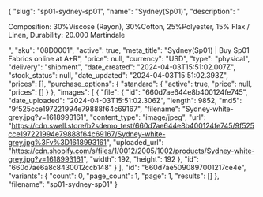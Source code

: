 {
  "slug": "sp01-sydney-sp01",
  "name": "Sydney(Sp01)",
  "description": "<p>Composition: 30%Viscose (Rayon), 30%Cotton, 25%Polyester, 15% Flax / Linen, Durability: 20.000 Martindale </p>",
  "sku": "08D0001",
  "active": true,
  "meta_title": "Sydney(Sp01) | Buy Sp01 Fabrics online at A+R",
  "price": null,
  "currency": "USD",
  "type": "physical",
  "delivery": "shipment",
  "date_created": "2024-04-03T15:51:02.007Z",
  "stock_status": null,
  "date_updated": "2024-04-03T15:51:02.393Z",
  "prices": [],
  "purchase_options": {
    "standard": {
      "active": true,
      "price": null,
      "prices": []
    }
  },
  "images": [
    {
      "file": {
        "id": "660d7ae644e8b400124fe745",
        "date_uploaded": "2024-04-03T15:51:02.306Z",
        "length": 9852,
        "md5": "9f525cce197221994e79888f64c69167",
        "filename": "Sydney-white-grey.jpg?v=1618993161",
        "content_type": "image/jpeg",
        "url": "https://cdn.swell.store/b2sdemo_test/660d7ae644e8b400124fe745/9f525cce197221994e79888f64c69167/Sydney-white-grey.jpg%3Fv%3D1618993161",
        "uploaded_url": "https://cdn.shopify.com/s/files/1/0012/2005/1002/products/Sydney-white-grey.jpg?v=1618993161",
        "width": 192,
        "height": 192
      },
      "id": "660d7ae6a8c8430012ccb148"
    }
  ],
  "id": "660d7ae5090897001217ce4e",
  "variants": {
    "count": 0,
    "page_count": 1,
    "page": 1,
    "results": []
  },
  "filename": "sp01-sydney-sp01"
}